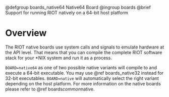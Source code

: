 @defgroup    boards_native64 Native64 Board
@ingroup     boards
@brief       Support for running RIOT natively on a 64-bit host platform

# Overview

The RIOT native boards use system calls and signals to emulate hardware at the API level.
That means that you can compile the complete RIOT software stack for your *NIX system
and run it as a process.

`BOARD=native64` as one of two possible native variants will compile to and execute
a 64-bit executable. You may use @ref boards_native32 instead for 32-bit executables.
`BOARD=native` will automatically select the right variant depending on the host
platform. For more information on the native boards please refer to @ref boards*common*native.
